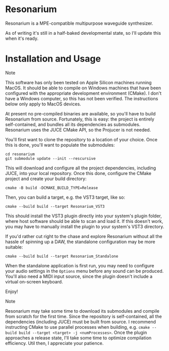 # Resonarium
Resonarium is a MPE-compatible multipurpose waveguide synthesizer.

As of writing it's still in a half-baked developmental state, so I'll update this when it's ready.

# Installation and Usage

> [!NOTE]
> This software has only been tested on Apple Silicon machines running MacOS. It should be able to compile on Windows machines that have been configured with the appropriate development environment (CMake). I don't have a Windows computer, so this has not been verified. The instructions below only apply to MacOS devices.

At present no pre-compiled binaries are available, so you'll have to build Resonarium from source. Fortunately, this is easy: the project is entirely self-contained, and bundles all its dependencies as submodules. Resonarium uses the JUCE CMake API, so the Projucer is not needed. 

You'll first want to clone the repository to a location of your choice. Once this is done, you'll want to populate the submodules:
```
cd resonarium
git submodule update --init --rescursive
```
This will download and configure all the project dependencies, including JUCE, into your local repository. Once this done, configure the CMake project and create your build directory:
```
cmake -B build -DCMAKE_BUILD_TYPE=Release
```
Then, you can build a target, e.g. the VST3 target, like so:
```
cmake --build build --target Resonarium_VST3
```
This should install the VST3 plugin directly into your system's plugin folder, where host software should be able to scan and load it. If this doesn't work, you may have to manually install the plugin to your system's VST3 directory.

If you'd rather cut right to the chase and explore Resonarium without all the hassle of spinning up a DAW, the standalone configuration may be more suitable:
```
cmake --build build --target Resonarium_Standalone
```
When the standalone application is first run, you may need to configure your audio settings in the `Options` menu before any sound can be produced. You'll also need a MIDI input source, since the plugin doesn't include a virtual on-screen keyboard. 

Enjoy!

> [!NOTE]
> Resonarium may take some time to download its submodules and compile from scratch for the first time. Since the repository is self-contained, all the dependencies (including JUCE) must be built from source. I recommend instructing CMake to use parallel processes when building, e.g. `cmake --build build --target <target> -j <numProcesses>`. Once the plugin approaches a release state, I'll take some time to optimize compilation efficiency. Util then, I appreciate your patience.

